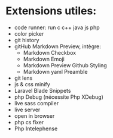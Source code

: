 # Extensions utiles:
- code runner: run c c++ java js php
- color picker
- git history
- gitHub Markdown Preview, intègre:
    - Markdown Checkbox
    - Markdown Emoji
    - Markdown Preview Github Styling
    - Markdown yaml Preamble
- git lens
- js & css minify
- Laravel Blade Snippets
- php Debug (nécessite Php XDebug)
- live sass compiler
- live server
- open in browser
- php cs fixer
- Php Intelephense